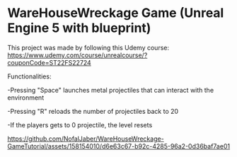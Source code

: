# WareHouseWreckage Game (Unreal Engine 5 with blueprint)
 This project was made by following this Udemy course: https://www.udemy.com/course/unrealcourse/?couponCode=ST22FS22724


 
Functionalities:

-Pressing "Space" launches metal projectiles that can interact with the environment

-Pressing "R" reloads the number of projectiles back to 20

-If the players gets to 0 projectile, the level resets


https://github.com/NofalJaber/WareHouseWreckage-GameTutorial/assets/158154010/d6e63c67-b92c-4285-96a2-0d36baf7ae01


